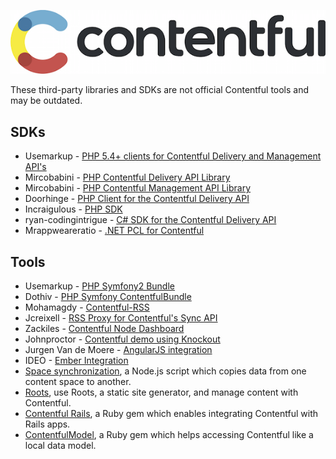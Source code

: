![Contentful Logo](logo.png)

These third-party libraries and SDKs are not official Contentful tools and may be outdated.

## SDKs

* Usemarkup - [PHP 5.4+ clients for Contentful Delivery and Management API's][27]
* Mircobabini - [PHP Contentful Delivery API Library][29]
* Mircobabini - [PHP Contentful Management API Library][30]
* Doorhinge - [PHP Client for the Contentful Delivery API][32]
* Incraigulous - [PHP SDK][39]
* ryan-codingintrigue - [C# SDK for the Contentful Delivery API][33]
* Mrappweareratio - [.NET PCL for Contentful][34]

## Tools

* Usemarkup - [PHP Symfony2 Bundle][28]
* Dothiv - [PHP Symfony ContentfulBundle][31]
* Mohamagdy - [Contentful-RSS][35]
* Jcreixell - [RSS Proxy for Contentful's Sync API][36]
* Zackiles - [Contentful Node Dashboard][37]
* Johnproctor - [Contentful demo using Knockout][38]
* Jurgen Van de Moere - [AngularJS integration][40]
* IDEO - [Ember Integration][41]
* [Space synchronization][1], a Node.js script which copies data from one content space to another.
* [Roots][2], use Roots, a static site generator, and manage content with Contentful.
* [Contentful Rails][3], a Ruby gem which enables integrating Contentful with Rails apps.
* [ContentfulModel][4], a Ruby gem which helps accessing Contentful like a local data model.


[1]: https://github.com/jsebfranck/contentful-publication
[2]: https://github.com/carrot/roots-contentful
[3]: https://github.com/errorstudio/contentful_rails
[4]: https://github.com/errorstudio/contentful_model
[28]: https://github.com/usemarkup/ContentfulBundle
[31]: https://github.com/dothiv/ContentfulBundle
[35]: https://github.com/mohamagdy/contentful-rss
[36]: https://github.com/jcreixell/contentful-sync-rss
[37]: https://github.com/zackiles/contentful-node-dashboard
[38]: https://github.com/johnproctor/ContentOut
[40]: https://github.com/jvandemo/angular-contentful
[41]: https://github.com/ideo/ember-contentful/
[27]: https://github.com/usemarkup/contentful
[29]: https://github.com/mircobabini/contentful.php
[30]: https://github.com/mircobabini/contentful-management.php
[32]: https://github.com/doorhinge/contentful-client
[33]: https://github.com/ryan-codingintrigue/Contentful.NET
[34]: https://github.com/mrappweareratio/Contentful.SDK
[39]: https://github.com/incraigulous/contentful-sdk
